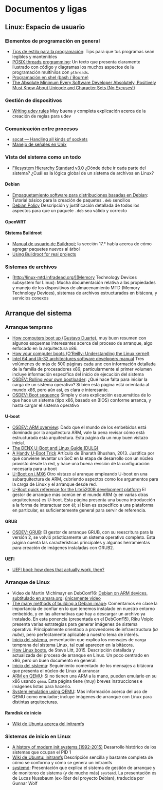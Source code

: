 # Documentos y ligas

## Linux: Espacio de usuario

### Elementos de programación en general
- [Tips de estilo para la programación](./doc/tips_programacion.pdf):
  Tips para que tus programas sean legibles y mantenibles
- [POSIX threads programming](https://computing.llnl.gov/tutorials/pthreads/):
  Un texto que presenta claramente ilustrado con código y diagramas
  los muchos aspectos de la programación multihilos con `pthreads`.
- [Programación en shel (bash / Bourne)](./doc/tut_shell.pdf)
- [The Absolute Minimum Every Software Developer Absolutely, Positively Must Know About Unicode and Character Sets (No Excuses!)](http://www.joelonsoftware.com/articles/Unicode.html)

### Gestión de dispositivos
- [Writing udev rules](http://reactivated.net/writing_udev_rules.html)
  Muy buena y completa explicación acerca de la creación de reglas
  para udev

### Comunicación entre procesos

- [socat — Handling all kinds of sockets](http://www.dest-unreach.org/socat/doc/linuxwochen2007-socat.pdf)
- [Manejo de señales en Unix](./doc/senales.pdf)

### Vista del sistema como un todo

- [Filesystem Hierarchy Standard v3.0](http://refspecs.linuxfoundation.org/FHS_3.0/fhs-3.0.pdf)
  ¿Dónde debe ir cada parte del sistema? ¿Cuál es la lógica global de
  un sistema de archivos en Linux?

#### Debian
- [Empaquetamiento software para distribuciones basadas en Debian](./doc/paquetes_deb.pdf):
  Tutorial básico para la creación de paquetes `.deb` sencillos
- [Debian Policy](https://www.debian.org/doc/debian-policy/)
  Descripción y justificación detallada de todos los aspectos para que
  un paquete `.deb` sea válido y correcto

#### OpenWRT

#### Sistema Buildroot

- [Manual de usuario de Buildroot](https://buildroot.uclibc.org/downloads/manual/manual.html);
  la sección 17.* habla acerca de cómo agregar paquetes nuevos al árbol
- [Using Buildroot for real projects](http://elinux.org/images/2/2a/Using-buildroot-real-project.pdf)

### Sistemas de archivos

- [http://linux-mtd.infradead.org/](Memory Technology Devices
  subsystem for Linux): Mucha documentación relativa a las propiedades
  y manejo de los dispositivos de almacenamiento MTD (Memory
  Technology Devices), sistemas de archivos estructurados en bitácora,
  y servicios conexos

## Arranque del sistema

### Arranque temprano

- [How computers boot up (Gustavo Duarte)](http://duartes.org/gustavo/blog/post/how-computers-boot-up/),
  muy buen resumen con algunos esquemas interesantes acerca del
  proceso de arranque, algo enfocado en la arquitectura x86.
- [How your computer boots (O'Reilly: Understanding the Linux kernel)](http://www.linuxdevcenter.com/pub/a/linux/excerpts/linux_kernel/how_computer_boots.html)
- [Intel 64 and IA-32 architectures software developers manual](https://www-ssl.intel.com/content/www/us/en/processors/architectures-software-developer-manuals.html)
  Tres volúmenes de más de 500 páginas cada uno con información
  detallada de la familia de procesadores x86; particularmente el
  primer volumen incluye información específica del inicio de
  ejecución del sistema
- [OSDEV: Rolling your own bootloader](http://wiki.osdev.org/Rolling_Your_Own_Bootloader):
  ¿Qué hace falta para iniciar la carga de un sistema operativo? Si
  bien esta página está orientada al mundo x86, pero aún así, es clara
  e interesante.
- [OSDEV: Boot sequence](http://wiki.osdev.org/Boot_Sequence)
  Simple y clara explicación esquemática de lo que hace un sistema
  (tipo x86, basado en BIOS) conforme arranca, y hasta cargar el
  sistema operativo

#### U-boot
- [OSDEV: ARM overview](http://wiki.osdev.org/ARM_Overview): Dado que
  el mundo de los embebidos está dominado por la arquitectura ARM,
  vale la pena revisar cómo está estructurada esta arquitectura. Esta
  página da un muy buen vistazo inicial.
- [The DENX U-Boot and Linux Guide (DULG)](http://www.denx.de/wiki/DULG/WebHome)
- [A Handy U-Boot Trick](https://www.linuxjournal.com/content/handy-u-boot-trick)
  Artículo de Bharath Bhushan, 2013. Justifica por qué conviene
  levantar un SoC en la etapa de desarrollo con un núcleo provisto
  desde la red, y hace una buena revisión de la configuración
  necesaria para u-boot
- [U-Boot on i.MX6](https://boundarydevices.com/u-boot-on-i-mx6/) Otro
  vistazo al aranque empleando U-boot en una subarquitectura de ARM,
  cubriendo aspectos como los argumentos para la carga de Linux y el
  arranque desde red.
- [U-Boot quick reference for the Lite5200B development platform](https://www.lysator.liu.se/~kjell-e/embedded/U-boot-quick-reference-LITE5200BUBPG.pdf)
  El gestor de arranque más común en el mundo ARM (y en varias otras
  arquitecturas) es U-boot. Esta página presenta una buena
  introducción a la forma de interactuar con él; si bien es
  específico a una plataforma en particular, es suficientemente
  general para servir de referencia.

#### GRUB
- [OSDEV: GRUB](http://wiki.osdev.org/GRUB): El gestor de arranque
  GRUB, con su reescritura para la versión 2, se volvió prácticamente
  un sistema operativo completo. Esta página cuenta las
  características principales y algunas herramientas para creación de
  imágenes instaladas con GRUB2.

#### UEFI
- [UEFI boot: how does that actually work, then?](https://www.happyassassin.net/2014/01/25/uefi-boot-how-does-that-actually-work-then/)

### Arranque de Linux

- Video de Martin Michlmayr en DebConf16:
  [Debian on ARM devices, subtitulado en amara.org](http://www.amara.org/en/videos/ITAyeVQIwOPr/info/debian_on_arm_devices_2webm/?tab=video);
  [únicamente video](http://meetings-archive.debian.net/pub/debian-meetings/2016/debconf16/Debian_on_ARM_devices_2.webm)
- [The many methods of building a Debian image](http://people.linaro.org/~riku.voipio/debian-images/#/):
  Comentamos en clase la importancia de confiar en lo que tenemos
  instalado en nuestro entorno embebido, y en las alternativas que hay
  a descargar un archivo ya instalado. En esta ponencia (presentada en
  el DebConf15), Riku Voipio presenta varias estrategias para generar
  imágenes de sistema operativo. Principalmente orientado a
  proveedores de infraestructura (*la nube*), pero perfectamente
  aplicable a nuestro tema de interés.
- [Inicio del sistema](./doc/inicio_del_sistema.pdf), presentación que
  explica los mensajes de carga temprana del sistema Linux, tal cual
  aparecen en la bitácora.
- [How Linux boots](http://troubleshooters.com/linux/diy/howboot.htm),
  de Steve Litt, 2015. Descripción detallada y actualizada del proceso
  de arranque en Linux. Un poco centrado en x86, pero un buen
  documento en general.
- [Inicio del sistema](./doc/proceso_arranque_kernel.pdf): Seguimiento
  comentado de los mensajes a bitácora que presenta el núcleo de Linux
  al arrancar
- [ARM en QEMU](https://people.debian.org/~aurel32/qemu/armel/): Si no
  tienen una ARM a la mano, pueden emularlo en su x86 usando
  `qemu`. Esta página tiene (muy) breves instrucciones e imágenes
  listas para hacerlo.
- [System emulation using QEMU](https://gmplib.org/~tege/qemu.html):
  Más información acerca del uso de QEMU como emulador; incluye
  imágenes de arranque con Linux para distintas arquitecturas.

#### Ramdisk de inicio

- [Wiki de Ubuntu acerca del initramfs](https://wiki.ubuntu.com/Initramfs)

### Sistemas de inicio en Linux

- [A history of modern init systems (1992-2015)](http://blog.darknedgy.net/technology/2015/09/05/0/)
  Desarrollo histórico de los sistemas que ocupan el PID 1
- [Wiki de Ubuntu: initramfs](https://wiki.ubuntu.com/Initramfs)
  Descripción sencilla y bastante completa de cómo se conforma y cómo
  se genera un initramfs
- [systemd](./doc/systemd.es.pdf): Presentación que explica el sistema
  de gestión de arranque y de monitoreo de sistema (y de mucho más)
  `systemd`. La presentación es de Lucas Nussbaum (ex-líder del
  proyecto Debian), traducida por Gunnar Wolf
